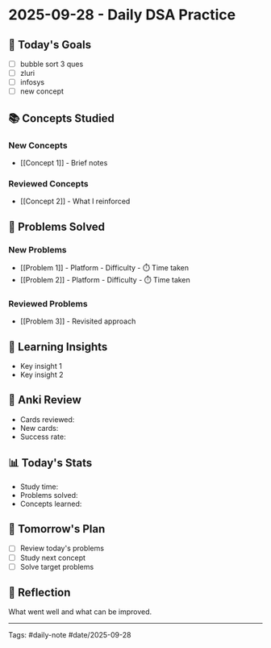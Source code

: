 # 2025-09-28 - Daily DSA Practice

## 🎯 Today's Goals
- [ ] bubble sort 3 ques
- [ ] zluri
- [ ] infosys
- [ ] new concept

## 📚 Concepts Studied
### New Concepts
- [[Concept 1]] - Brief notes

### Reviewed Concepts
- [[Concept 2]] - What I reinforced

## 🎯 Problems Solved
### New Problems
- [[Problem 1]] - Platform - Difficulty - ⏱️ Time taken
- [[Problem 2]] - Platform - Difficulty - ⏱️ Time taken

### Reviewed Problems
- [[Problem 3]] - Revisited approach

## 🧠 Learning Insights
- Key insight 1
- Key insight 2

## 🎴 Anki Review
- Cards reviewed: 
- New cards: 
- Success rate: 

## 📊 Today's Stats
- Study time: 
- Problems solved: 
- Concepts learned: 

## 🔄 Tomorrow's Plan
- [ ] Review today's problems
- [ ] Study next concept
- [ ] Solve target problems

## 💭 Reflection
What went well and what can be improved.

---
Tags: #daily-note #date/2025-09-28
